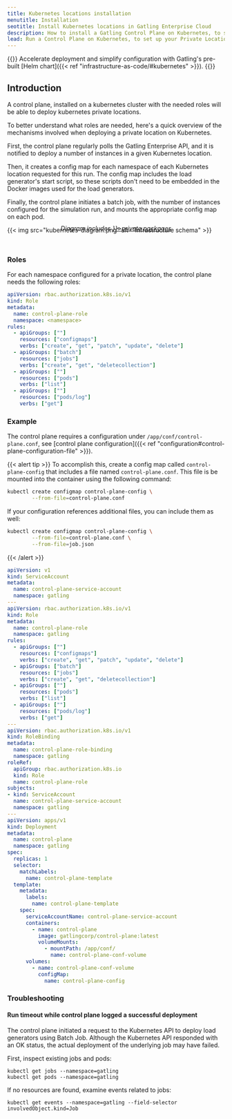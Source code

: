 ```yaml
---
title: Kubernetes locations installation
menutitle: Installation
seotitle: Install Kubernetes locations in Gatling Enterprise Cloud
description: How to install a Gatling Control Plane on Kubernetes, to set up your Private Locations and run load generators in your own Kubernetes cluster.
lead: Run a Control Plane on Kubernetes, to set up your Private Locations and run load generators in your own Kubernetes network.
---
```


{{<alert tip >}}
Accelerate deployment and simplify configuration with Gatling's pre-built [Helm chart]({{< ref "infrastructure-as-code/#kubernetes" >}}).
{{</alert>}}

## Introduction

A control plane, installed on a kubernetes cluster with the needed roles will be able to deploy kubernetes private locations.

To better understand what roles are needed, here's a quick overview of the mechanisms involved when deploying a private location on Kubernetes.

First, the control plane regularly polls the Gatling Enterprise API, and it is notified to deploy a number of instances in a given Kubernetes location.

Then, it creates a config map for each namespace of each Kubernetes location requested for this run. 
The config map includes the load generator's start script, so these scripts don't need to be embedded in the Docker images used for the load generators.

Finally, the control plane initiates a batch job, with the number of instances configured for the simulation run, and mounts the appropriate config map on each pod.

{{< img src="kubernetes-diagram.png" alt="Infrastructure schema" >}}
<div style="text-align: center; margin-top: -2.5em;">
  <p><em>Diagram includes <a href={{< ref "private-packages" >}}>private packages</a></em></p>
</div>
<br>

### Roles
For each namespace configured for a private location, the control plane needs the following roles:

```yaml
apiVersion: rbac.authorization.k8s.io/v1
kind: Role
metadata:
  name: control-plane-role
  namespace: <namespace>
rules:
  - apiGroups: [""]
    resources: ["configmaps"]
    verbs: ["create", "get", "patch", "update", "delete"]
  - apiGroups: ["batch"]
    resources: ["jobs"]
    verbs: ["create", "get", "deletecollection"]
  - apiGroups: [""]
    resources: ["pods"]
    verbs: ["list"]
  - apiGroups: [""]
    resources: ["pods/log"]
    verbs: ["get"]
```

### Example

The control plane requires a configuration under `/app/conf/control-plane.conf`, see [control plane configuration]({{< ref "configuration#control-plane-configuration-file" >}}).

{{< alert tip >}}
To accomplish this, create a config map called `control-plane-config` that includes a file named `control-plane.conf`. 
This file is be mounted into the container using the following command:
```bash
kubectl create configmap control-plane-config \
        --from-file=control-plane.conf
```
If your configuration references additional files, you can include them as well:
```bash
kubectl create configmap control-plane-config \
        --from-file=control-plane.conf \
        --from-file=job.json
```
{{< /alert >}}

```yaml
apiVersion: v1
kind: ServiceAccount
metadata:
  name: control-plane-service-account
  namespace: gatling
---
apiVersion: rbac.authorization.k8s.io/v1
kind: Role
metadata:
  name: control-plane-role
  namespace: gatling
rules:
  - apiGroups: [""]
    resources: ["configmaps"]
    verbs: ["create", "get", "patch", "update", "delete"]
  - apiGroups: ["batch"]
    resources: ["jobs"]
    verbs: ["create", "get", "deletecollection"]
  - apiGroups: [""]
    resources: ["pods"]
    verbs: ["list"]
  - apiGroups: [""]
    resources: ["pods/log"]
    verbs: ["get"]
---
apiVersion: rbac.authorization.k8s.io/v1
kind: RoleBinding
metadata:
  name: control-plane-role-binding
  namespace: gatling
roleRef:
  apiGroup: rbac.authorization.k8s.io
  kind: Role
  name: control-plane-role
subjects:
- kind: ServiceAccount
  name: control-plane-service-account
  namespace: gatling
---
apiVersion: apps/v1 
kind: Deployment 
metadata:
  name: control-plane
  namespace: gatling
spec:
  replicas: 1 
  selector: 
    matchLabels: 
      name: control-plane-template
  template: 
    metadata:
      labels:
        name: control-plane-template
    spec:
      serviceAccountName: control-plane-service-account
      containers:
        - name: control-plane
          image: gatlingcorp/control-plane:latest
          volumeMounts:
            - mountPath: /app/conf/
              name: control-plane-conf-volume
      volumes:
        - name: control-plane-conf-volume
          configMap:
            name: control-plane-config
```

### Troubleshooting

#### Run timeout while control plane logged a successful deployment

The control plane initiated a request to the Kubernetes API to deploy load generators using Batch Job. 
Although the Kubernetes API responded with an OK status, the actual deployment of the underlying job may have failed.

First, inspect existing jobs and pods:
```
kubectl get jobs --namespace=gatling
kubectl get pods --namespace=gatling
```

If no resources are found, examine events related to jobs:
```
kubectl get events --namespace=gatling --field-selector involvedObject.kind=Job
```
